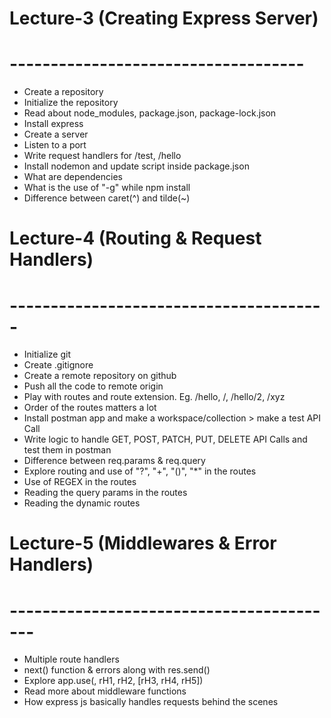 # Lecture-3 (Creating Express Server)
# ------------------------------------

- Create a repository
- Initialize the repository
- Read about node_modules, package.json, package-lock.json
- Install express
- Create a server
- Listen to a port
- Write request handlers for /test, /hello
- Install nodemon and update script inside package.json
- What are dependencies
- What is the use of "-g" while npm install
- Difference between caret(^) and tilde(~)


# Lecture-4 (Routing & Request Handlers)
# ---------------------------------------

- Initialize git
- Create .gitignore
- Create a remote repository on github
- Push all the code to remote origin
- Play with routes and route extension. Eg. /hello, /, /hello/2, /xyz
- Order of the routes matters a lot
- Install postman app and make a workspace/collection > make a test API Call
- Write logic to handle GET, POST, PATCH, PUT, DELETE API Calls and test them in postman
- Difference between req.params & req.query
- Explore routing and use of "?", "+", "()", "*" in the routes
- Use of REGEX in the routes
- Reading the query params in the routes
- Reading the dynamic routes


# Lecture-5 (Middlewares & Error Handlers)
# -----------------------------------------

- Multiple route handlers
- next() function & errors along with res.send()
- Explore app.use(<path>, rH1, rH2, [rH3, rH4, rH5])
- Read more about middleware functions
- How express js basically handles requests behind the scenes 